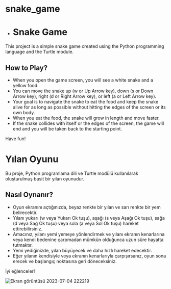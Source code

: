# snake_game



- # Snake Game

This project is a simple snake game created using the Python programming language and the Turtle module.

## How to Play?

- When you open the game screen, you will see a white snake and a yellow food.
- You can move the snake up (w or Up Arrow key), down (s or Down Arrow key), right (d or Right Arrow key), or left (a or Left Arrow key).
- Your goal is to navigate the snake to eat the food and keep the snake alive for as long as possible without hitting the edges of the screen or its own body.
- When you eat the food, the snake will grow in length and move faster.
- If the snake collides with itself or the edges of the screen, the game will end and you will be taken back to the starting point.

Have fun!



# Yılan Oyunu

Bu proje, Python programlama dili ve Turtle modülü kullanılarak oluşturulmuş basit bir yılan oyunudur.

## Nasıl Oynanır?

- Oyun ekranını açtığınızda, beyaz renkte bir yılan ve sarı renkte bir yem belirecektir.
- Yılanı yukarı (w veya Yukarı Ok tuşu), aşağı (s veya Aşağı Ok tuşu), sağa (d veya Sağ Ok tuşu) veya sola (a veya Sol Ok tuşu) hareket ettirebilirsiniz.
- Amacınız, yılanı yemi yemeye yönlendirmek ve yılanı ekranın kenarlarına veya kendi bedenine çarpmadan mümkün olduğunca uzun süre hayatta tutmaktır.
- Yemi yediğinizde, yılan büyüyecek ve daha hızlı hareket edecektir.
- Eğer yılanın kendisiyle veya ekranın kenarlarıyla çarpışırsanız, oyun sona erecek ve başlangıç noktasına geri döneceksiniz.

İyi eğlenceler!


![Ekran görüntüsü 2023-07-04 222219](https://github.com/HakanAknc/snake_game/assets/96823170/a3f824c5-402a-4466-84c3-6c27a84849c4)




